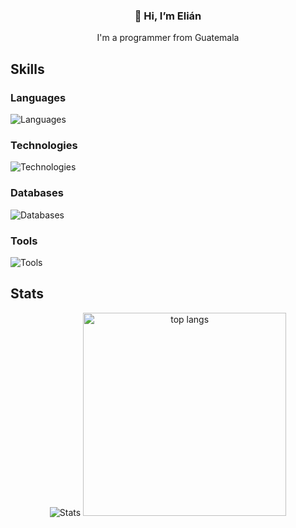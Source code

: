 <h3 align="center">👋 Hi, I’m Elián</h3>
<p align="center"> I'm a programmer from Guatemala</p>

<!-- ## About Me -->

## Skills
### Languages
![Languages](https://go-skill-icons.vercel.app/api/icons?i=cs,vb,html,css,js&perline=7)

### Technologies
![Technologies](https://go-skill-icons.vercel.app/api/icons?i=dotnet,bootstrap&perline=7)

### Databases
![Databases](https://go-skill-icons.vercel.app/api/icons?i=mysql,sqlserver&perline=7)

### Tools
![Tools](https://go-skill-icons.vercel.app/api/icons?i=git,github,visualstudio,vscode&perline=7)

## Stats
<div align="center">
  <figure>
    <img src="https://github-readme-stats.vercel.app/api?username=Elian1723&count_private=true&hide_border=true&theme=react&rank_icon=github" alt="Stats" />
    <img width=325 src="https://github-readme-stats-salesp07.vercel.app/api/top-langs/?username=Elian1723&langs_count=8&layout=compact&theme=react&hide_border=true" alt="top langs" />
  </figure>
</div>
